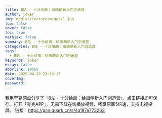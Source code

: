 ```yaml
---
title: B站 - 十分绘画：绘画萌新入门创造营
author: joker
img: medias/featureimages/1.jpg
top: false
cover: false
toc: true
mathjax: false
summary: B站 - 十分绘画：绘画萌新入门创造营
categories: B站 - 十分绘画：绘画萌新入门创造营
tags:
  - B站 - 十分绘画：绘画萌新入门创造营
keywords: joker
essay: false
abbrlink: 19568
date: 2025-04-20 23:39:17
coverImg:
password:
---
```


我用夸克网盘分享了「B站 - 十分绘画：绘画萌新入门创造营」，点击链接即可保存。打开「夸克APP」，无需下载在线播放视频，畅享原画5倍速，支持电视投屏。
链接：https://pan.quark.cn/s/4a187e773263

